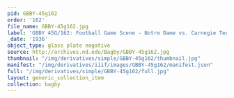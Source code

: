 ```yaml
---
pid: GBBY-45g162
order: '162'
file_name: GBBY-45g162.jpg
label: 'GBBY 45G/162: Football Game Scene - Notre Dame vs. Carnegie Tech - 1936'
_date: '1936'
object_type: glass plate negative
source: http://archives.nd.edu/Bagby/GBBY-45g162.jpg
thumbnail: "/img/derivatives/simple/GBBY-45g162/thumbnail.jpg"
manifest: "/img/derivatives/iiif/images/GBBY-45g162/manifest.json"
full: "/img/derivatives/simple/GBBY-45g162/full.jpg"
layout: generic_collection_item
collection: bagby
---
```

